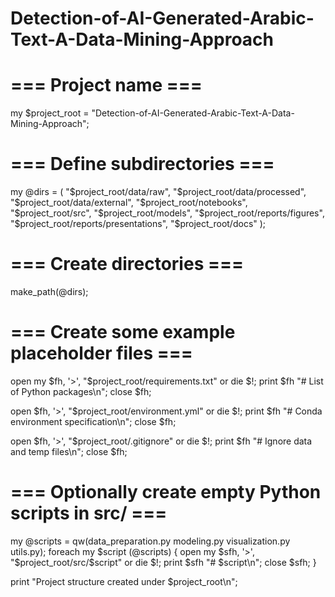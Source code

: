 # Detection-of-AI-Generated-Arabic-Text-A-Data-Mining-Approach
# === Project name ===
my $project_root = "Detection-of-AI-Generated-Arabic-Text-A-Data-Mining-Approach";

# === Define subdirectories ===
my @dirs = (
    "$project_root/data/raw",
    "$project_root/data/processed",
    "$project_root/data/external",
    "$project_root/notebooks",
    "$project_root/src",
    "$project_root/models",
    "$project_root/reports/figures",
    "$project_root/reports/presentations",
    "$project_root/docs"
);

# === Create directories ===
make_path(@dirs);

# === Create some example placeholder files ===
open my $fh, '>', "$project_root/requirements.txt" or die $!;
print $fh "# List of Python packages\n";
close $fh;

open $fh, '>', "$project_root/environment.yml" or die $!;
print $fh "# Conda environment specification\n";
close $fh;

open $fh, '>', "$project_root/.gitignore" or die $!;
print $fh "# Ignore data and temp files\n";
close $fh;

# === Optionally create empty Python scripts in src/ ===
my @scripts = qw(data_preparation.py modeling.py visualization.py utils.py);
foreach my $script (@scripts) {
    open my $sfh, '>', "$project_root/src/$script" or die $!;
    print $sfh "# $script\n";
    close $sfh;
}

print "Project structure created under $project_root\n";
